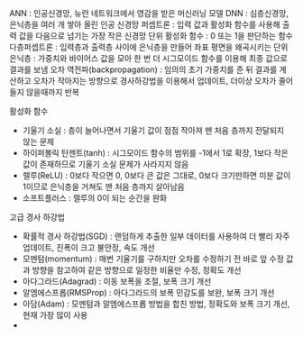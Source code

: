 ANN : 인공신경망, 뉴런 네트워크에서 영감을 받은 머신러닝 모델
DNN : 심층신경망, 은닉층을 여러 개 쌓아 올린 인공 신경망
퍼셉트론 : 입력 값과 활성화 함수를 사용해 출력 값을 다음으로 넘기는 가장 작은 신경망 단위
활성화 함수 : 0 또는 1을 판단하는 함수
다층퍼셉트론 : 입력층과 출력층 사이에 은닉층을 만들어 좌표 평면을 왜곡시키는 단위
은닉층 : 가중치와 바이어스 값을 모아 한 번 더 시그모이드 함수를 이용해 최종 값으로 결과를 보냄
오차 역전파(backpropagation) : 임의의 초기 가중치를 준 뒤 결과를 계산하고 오차가 작아지는 방향으로 경사하강법을 이용해서 업데이트, 더이상 오차가 줄어들지 않을때까지 반복

활성화 함수
- 기울기 소실 : 층이 늘어나면서 기울기 값이 점점 작아져 맨 처음 층까지 전달되지 않는 문제
- 하이퍼볼릭 탄젠트(tanh) : 시그모이드 함수의 범위를 -1에서 1로 확장, 1보다 작은 값이 존재하므로 기울기 소실 문제가 사라지지 않음
- 렐루(ReLU) : 0보다 작으면 0, 0보다 큰 값은 그대로, 0보다 크기만하면 미분 값이 1이므로 은닉층을 거쳐도 맨 처음 층까지 살아남음
- 소프트플러스 : 렐루의 0이 되는 순간을 완화

고급 경사 하강법
- 확률적 경사 하강법(SGD) : 랜덤하게 추출한 일부 데이터를 사용하여 더 빨리 자주 업데이트, 진폭이 크고 불안정, 속도 개선
- 모멘텀(momentum) : 매번 기울기를 구하지만 오차를 수정하기 전 바로 앞 수정 값과 방향을 참고하여 같은 방향으로 일정한 비율만 수정, 정확도 개선
- 아다그라드(Adagrad) : 이동 보폭을 조절, 보폭 크기 개선
- 알엠에스프롭(RMSProp) : 아다그라드의 보폭 민감도를 보완, 보폭 크기 개선
- 아담(Adam) : 모멘텀과 알엠에스프롭 방법을 합친 방법, 정확도와 보폭 크기 개선, 현재 가장 많이 사용
- 

